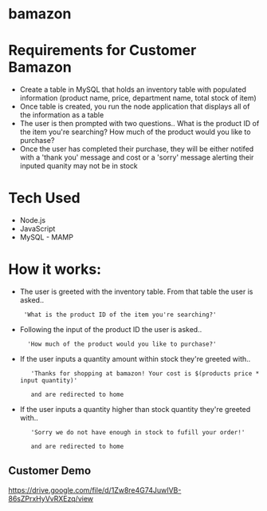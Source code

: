 # bamazon



# Requirements for Customer Bamazon
- Create a table in MySQL that holds an inventory table with populated information (product name, price, department name, total stock of item)
- Once table is created, you run the node application that displays all of the information as a table
- The user is then prompted with two questions..
 What is the product ID of the item you're searching? 
 How much of the product would you like to purchase?
 - Once the user has completed their purchase, they will be either notifed with a 'thank you' message and cost or a 'sorry' message alerting their inputed quanity may not be in stock 

 # Tech Used
 - Node.js
 - JavaScript
 - MySQL - MAMP

# How it works: 

 - The user is greeted with the inventory table. From that table the user is asked..

        'What is the product ID of the item you're searching?'



- Following the input of the product ID the user is asked..

        'How much of the product would you like to purchase?'



- If the user inputs a quantity amount within stock they're greeted with..

         'Thanks for shopping at bamazon! Your cost is $(products price * input quantity)'

         and are redirected to home

- If the user inputs a quantity higher than stock quantity they're greeted with..

         'Sorry we do not have enough in stock to fufill your order!'

         and are redirected to home


## Customer Demo 

https://drive.google.com/file/d/1Zw8re4G74JuwIVB-86sZPrxHyVvRXEzq/view